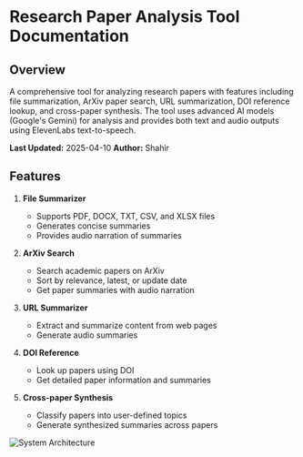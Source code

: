 # Research Paper Analysis Tool Documentation

## Overview
A comprehensive tool for analyzing research papers with features including file summarization, ArXiv paper search, URL summarization, DOI reference lookup, and cross-paper synthesis. The tool uses advanced AI models (Google's Gemini) for analysis and provides both text and audio outputs using ElevenLabs text-to-speech.

**Last Updated:** 2025-04-10
**Author:** Shahir

## Features

1. **File Summarizer**
   - Supports PDF, DOCX, TXT, CSV, and XLSX files
   - Generates concise summaries
   - Provides audio narration of summaries

2. **ArXiv Search**
   - Search academic papers on ArXiv
   - Sort by relevance, latest, or update date
   - Get paper summaries with audio narration

3. **URL Summarizer**
   - Extract and summarize content from web pages
   - Generate audio summaries

4. **DOI Reference**
   - Look up papers using DOI
   - Get detailed paper information and summaries

5. **Cross-paper Synthesis**
   - Classify papers into user-defined topics
   - Generate synthesized summaries across papers


![System Architecture](Screenshot(200).png)
